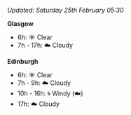 *Updated: Saturday 25th February 05:30*

**Glasgow**

* 6h: :sunny: Clear
* 7h - 17h: :cloud: Cloudy

**Edinburgh**

* 6h: :sunny: Clear
* 7h - 9h: :cloud: Cloudy
* 10h - 16h: :cyclone: Windy (:cloud:)
* 17h: :cloud: Cloudy
